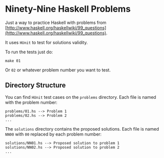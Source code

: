 Ninety-Nine Haskell Problems
============================

Just a way to practice Haskell with problems from [http://www.haskell.org/haskellwiki/99_questions](http://www.haskell.org/haskellwiki/99_questions).

It uses `HUnit` to test for solutions validity.

To run the tests just do:

    make 01

Or `02` or whatever problem number you want to test.

Directory Structure
-------------------

You can find `HUnit` test cases on the `problems` directory.
Each file is named with the problem number:

    problems/01.hs --> Problem 1
    problems/02.hs --> Problem 2
    ...

The `solutions` directory contains the proposed solutions.
Each file is named `NN00` with `00` replaced by each problem number:

    solutions/NN01.hs --> Proposed solution to problem 1
    solutions/NN02.hs --> Proposed solution to problem 2
    ...



